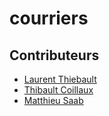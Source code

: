 # courriers

## Contributeurs

* [Laurent Thiebault](https://github.com/lauthieb)
* [Thibault Coillaux](https://github.com/Crastchet)
* [Matthieu Saab](https://github.com/ExSoldat)
